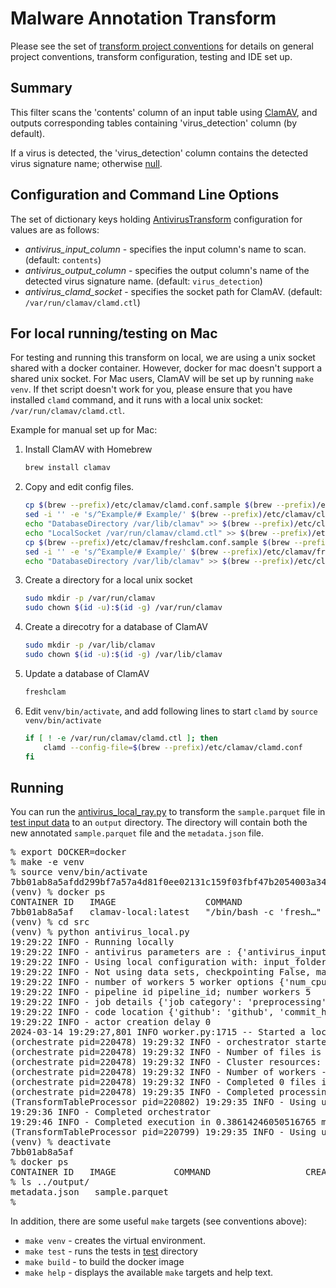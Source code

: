 # Malware Annotation Transform 
Please see the set of
[transform project conventions](../../README.md#Transform-Project-Conventions)
for details on general project conventions, transform configuration,
testing and IDE set up.

## Summary 
This filter scans the 'contents' column of an input table using [ClamAV](https://www.clamav.net/), and outputs corresponding tables containing 'virus_detection' column (by default).

If a virus is detected, the 'virus_detection' column contains the detected virus signature name; otherwise [null](https://arrow.apache.org/docs/python/generated/pyarrow.null.html).

## Configuration and Command Line Options

The set of dictionary keys holding [AntivirusTransform](src/antivirus_transform.py) 
configuration for values are as follows:

* _antivirus_input_column_ - specifies the input column's name to scan. (default: `contents`)
* _antivirus_output_column_ - specifies the output column's name of the detected virus signature name. (default: `virus_detection`)
* _antivirus_clamd_socket_ - specifies the socket path for ClamAV. (default: `/var/run/clamav/clamd.ctl`)

## For local running/testing on Mac

For testing and running this transform on local, we are using a unix socket shared with a docker container.
However, docker for mac doesn't support a shared unix socket.
For Mac users, ClamAV will be set up by running `make venv`.
If thet script doesn't work for you, please ensure that you have installed `clamd` command, and it runs with a local unix socket: `/var/run/clamav/clamd.ctl`.

Example for manual set up for Mac:

1. Install ClamAV with Homebrew
    ```sh
    brew install clamav
    ```
1. Copy and edit config files.
    ```sh
    cp $(brew --prefix)/etc/clamav/clamd.conf.sample $(brew --prefix)/etc/clamav/clamd.conf
    sed -i '' -e 's/^Example/# Example/' $(brew --prefix)/etc/clamav/clamd.conf
    echo "DatabaseDirectory /var/lib/clamav" >> $(brew --prefix)/etc/clamav/clamd.conf
    echo "LocalSocket /var/run/clamav/clamd.ctl" >> $(brew --prefix)/etc/clamav/clamd.conf
    cp $(brew --prefix)/etc/clamav/freshclam.conf.sample $(brew --prefix)/etc/clamav/freshclam.conf
    sed -i '' -e 's/^Example/# Example/' $(brew --prefix)/etc/clamav/freshclam.conf
    echo "DatabaseDirectory /var/lib/clamav" >> $(brew --prefix)/etc/clamav/freshclam.conf
    ```
1. Create a directory for a local unix socket
    ```sh
    sudo mkdir -p /var/run/clamav
    sudo chown $(id -u):$(id -g) /var/run/clamav
    ```
1. Create a direcotry for a database of ClamAV
    ```sh
    sudo mkdir -p /var/lib/clamav
    sudo chown $(id -u):$(id -g) /var/lib/clamav
    ```
1. Update a database of ClamAV
    ```sh
    freshclam
    ```
1. Edit `venv/bin/activate`, and add following lines to start `clamd` by `source venv/bin/activate`
    ```sh
    if [ ! -e /var/run/clamav/clamd.ctl ]; then
        clamd --config-file=$(brew --prefix)/etc/clamav/clamd.conf
    fi
    ```

## Running
You can run the [antivirus_local_ray.py](src/antivirus_local_ray.py) to
transform the `sample.parquet` file in [test input data](test-data/input) 
to an `output` directory.  The directory will contain both the new
annotated `sample.parquet` file and the `metadata.json` file.
<pre>
% export DOCKER=docker
% make -e venv
% source venv/bin/activate
7bb01ab8a5afdd299bf7a57a4d81f0ee02131c159f03fbf47b2054003a3481b2
(venv) % docker ps
CONTAINER ID   IMAGE                 COMMAND                  CREATED         STATUS         PORTS                    NAMES
7bb01ab8a5af   clamav-local:latest   "/bin/bash -c 'fresh…"   3 seconds ago   Up 2 seconds   0.0.0.0:3310->3310/tcp   clamav
(venv) % cd src
(venv) % python antivirus_local.py
19:29:22 INFO - Running locally
19:29:22 INFO - antivirus parameters are : {'antivirus_input_column': 'contents', 'antivirus_output_column': 'virus_detection', 'antivirus_clamd_socket': '../.tmp/clamd.ctl'}
19:29:22 INFO - Using local configuration with: input_folder - /home/tkyg/granite/fm-data-engineering/transforms/code/antivirus/test-data/input output_folder - /home/tkyg/granite/fm-data-engineering/transforms/code/antivirus/output
19:29:22 INFO - Not using data sets, checkpointing False, max files -1
19:29:22 INFO - number of workers 5 worker options {'num_cpus': 0.8}
19:29:22 INFO - pipeline id pipeline_id; number workers 5
19:29:22 INFO - job details {'job category': 'preprocessing', 'job name': 'Antivirus', 'job type': 'ray', 'job id': 'job_id'}
19:29:22 INFO - code location {'github': 'github', 'commit_hash': '12345', 'path': 'path'}
19:29:22 INFO - actor creation delay 0
2024-03-14 19:29:27,801 INFO worker.py:1715 -- Started a local Ray instance. View the dashboard at 127.0.0.1:8265
(orchestrate pid=220478) 19:29:32 INFO - orchestrator started at 2024-03-14 19:29:32
(orchestrate pid=220478) 19:29:32 INFO - Number of files is 1, source profile {'max_file_size': 0.00240325927734375, 'min_file_size': 0.00240325927734375, 'total_file_size': 0.00240325927734375}
(orchestrate pid=220478) 19:29:32 INFO - Cluster resources: {'cpus': 8, 'gpus': 0, 'memory': 6.4991294872015715, 'object_store': 3.249564742669463}
(orchestrate pid=220478) 19:29:32 INFO - Number of workers - 5 with {'num_cpus': 0.8} each
(orchestrate pid=220478) 19:29:32 INFO - Completed 0 files in 3.562370936075846e-05 min. Waiting for completion
(orchestrate pid=220478) 19:29:35 INFO - Completed processing in 0.05764161348342896 min
(TransformTableProcessor pid=220802) 19:29:35 INFO - Using unix socket: ../.tmp/clamd.ctl
19:29:36 INFO - Completed orchestrator
19:29:46 INFO - Completed execution in 0.38614246050516765 min, execution result 0
(TransformTableProcessor pid=220799) 19:29:35 INFO - Using unix socket: ../.tmp/clamd.ctl [repeated 4x across cluster] (Ray deduplicates logs by default. Set RAY_DEDUP_LOGS=0 to disable log deduplication, or see https://docs.ray.io/en/master/ray-observability/ray-logging.html#log-deduplication for more options.)
(venv) % deactivate
7bb01ab8a5af
% docker ps
CONTAINER ID   IMAGE           COMMAND                  CREATED       STATUS       PORTS     NAMES
% ls ../output/
metadata.json	sample.parquet
%
</pre>

In addition, there are some useful `make` targets (see conventions above):
* `make venv` - creates the virtual environment.
* `make test` - runs the tests in [test](test) directory
* `make build` - to build the docker image
* `make help` - displays the available `make` targets and help text.





